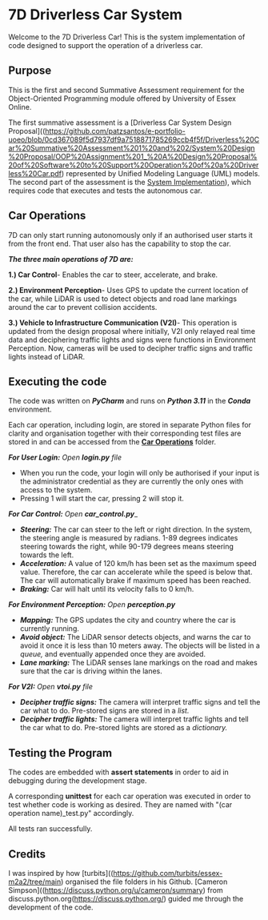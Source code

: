 # 7D Driverless Car System
Welcome to the 7D Driverless Car! This is the system implementation of code designed to support the operation of a driverless car.

## Purpose
This is the first and second Summative Assessment requirement for the Object-Oriented Programming module offered by University of Essex Online.

The first summative assessment is a [Driverless Car System Design Proposal]((https://github.com/patzsantos/e-portfolio-uoeo/blob/0cd367089f5d7937df9a7518871785269ccb4f5f/Driverless%20Car%20Summative%20Assessment%201%20and%202/System%20Design%20Proposal/OOP%20Assignment%201_%20A%20Design%20Proposal%20of%20Software%20to%20Support%20Operation%20of%20a%20Driverless%20Car.pdf) represented by Unified Modeling Language (UML) models. The second part of the assessment is the [System Implementation](https://github.com/patzsantos/e-portfolio-uoeo/tree/0cd367089f5d7937df9a7518871785269ccb4f5f/Driverless%20Car%20Summative%20Assessment%201%20and%202)), which requires code that executes and tests the autonomous car. 

## Car Operations
7D can only start running autonomously only if an authorised user starts it from the front end. That user also has the capability to stop the car. 

**_The three main operations of 7D are:_**

**1.) Car Control**- Enables the car to steer, accelerate, and brake. 

**2.) Environment Perception**- Uses GPS to update the current location of the car, while LiDAR is used to detect objects and road lane markings around the car to prevent collision accidents. 

**3.) Vehicle to Infrastructure Communication (V2I)**- This operation is updated from the design proposal where initially, V2I only relayed real time data and deciphering traffic lights and signs were functions in Environment Perception. Now, cameras will be used to decipher traffic signs and traffic lights instead of LiDAR.

## Executing the code

The code was written on ***PyCharm*** and runs on ***Python 3.11*** in the ***Conda*** environment. 

Each car operation, including login, are stored in separate Python files for clarity and organisation together with their corresponding test files are stored in and can be accessed from the [**Car Operations**](https://github.com/patzsantos/e-portfolio-uoeo/tree/0cd367089f5d7937df9a7518871785269ccb4f5f/Driverless%20Car%20Summative%20Assessment%201%20and%202/Car%20Operations) folder.

***For User Login:*** _Open **login.py** file_
- When you run the code, your login will only be authorised if your input is the administrator credential as they are currently the only ones with access to the system.
- Pressing 1 will start the car, pressing 2 will stop it. 

***For Car Control:*** _Open **car_control.py**__
- ***Steering:*** The car can steer to the left or right direction. In the system, the steering angle is measured by radians. 1-89 degrees indicates steering towards the right, while 90-179 degrees means steering towards the left.
- ***Acceleration:*** A value of 120 km/h has been set as the maximum speed value. Therefore, the car can accelerate while the speed is below that. The car will automatically brake if maximum speed has been reached.
- ***Braking:*** Car will halt until its velocity falls to 0 km/h. 

***For Environment Perception:*** _Open **perception.py**_
- ***Mapping:*** The GPS updates the city and country where the car is currently running.
- ***Avoid object:*** The LiDAR sensor detects objects, and warns the car to avoid it once it is less than 10 meters away. The objects will be listed in a _queue,_ and eventually appended once they are avoided.
- ***Lane marking:*** The LiDAR senses lane markings on the road and makes sure that the car is driving within the lanes. 

***For V2I:*** _Open **vtoi.py** file_
- ***Decipher traffic signs:*** The camera will interpret traffic signs and tell the car what to do. Pre-stored signs are stored in a _list._
- ***Decipher traffic lights:*** The camera will interpret traffic lights and tell the car what to do. Pre-stored lights are stored as a _dictionary._
  
## Testing the Program
The codes are embedded with **assert statements** in order to aid in debugging during the development stage. 

A corresponding **unittest** for each car operation was executed in order to test whether code is working as desired. They are named with "(car operation name)_test.py" accordingly. 

All tests ran successfully.

## Credits
I was inspired by how [turbits]((https://github.com/turbits/essex-m2a2/tree/main) organised the file folders in his Github. 
[Cameron Simpson]((https://discuss.python.org/u/cameron/summary) from discuss.python.org(https://discuss.python.org/) guided me through the development of the code.

